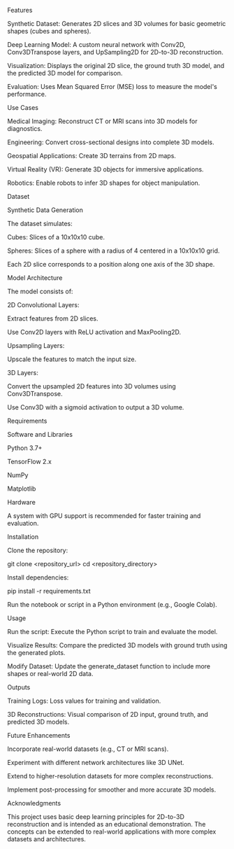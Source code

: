 Features

Synthetic Dataset: Generates 2D slices and 3D volumes for basic geometric shapes (cubes and spheres).

Deep Learning Model: A custom neural network with Conv2D, Conv3DTranspose layers, and UpSampling2D for 2D-to-3D reconstruction.

Visualization: Displays the original 2D slice, the ground truth 3D model, and the predicted 3D model for comparison.

Evaluation: Uses Mean Squared Error (MSE) loss to measure the model's performance.

Use Cases

Medical Imaging: Reconstruct CT or MRI scans into 3D models for diagnostics.

Engineering: Convert cross-sectional designs into complete 3D models.

Geospatial Applications: Create 3D terrains from 2D maps.

Virtual Reality (VR): Generate 3D objects for immersive applications.

Robotics: Enable robots to infer 3D shapes for object manipulation.

Dataset

Synthetic Data Generation

The dataset simulates:

Cubes: Slices of a 10x10x10 cube.

Spheres: Slices of a sphere with a radius of 4 centered in a 10x10x10 grid.

Each 2D slice corresponds to a position along one axis of the 3D shape.

Model Architecture

The model consists of:

2D Convolutional Layers:

Extract features from 2D slices.

Use Conv2D layers with ReLU activation and MaxPooling2D.

Upsampling Layers:

Upscale the features to match the input size.

3D Layers:

Convert the upsampled 2D features into 3D volumes using Conv3DTranspose.

Use Conv3D with a sigmoid activation to output a 3D volume.

Requirements

Software and Libraries

Python 3.7+

TensorFlow 2.x

NumPy

Matplotlib

Hardware

A system with GPU support is recommended for faster training and evaluation.

Installation

Clone the repository:

git clone <repository_url>
cd <repository_directory>

Install dependencies:

pip install -r requirements.txt

Run the notebook or script in a Python environment (e.g., Google Colab).

Usage

Run the script: Execute the Python script to train and evaluate the model.

Visualize Results: Compare the predicted 3D models with ground truth using the generated plots.

Modify Dataset: Update the generate_dataset function to include more shapes or real-world 2D data.

Outputs

Training Logs: Loss values for training and validation.

3D Reconstructions: Visual comparison of 2D input, ground truth, and predicted 3D models.

Future Enhancements

Incorporate real-world datasets (e.g., CT or MRI scans).

Experiment with different network architectures like 3D UNet.

Extend to higher-resolution datasets for more complex reconstructions.

Implement post-processing for smoother and more accurate 3D models.

Acknowledgments

This project uses basic deep learning principles for 2D-to-3D reconstruction and is intended as an educational demonstration. The concepts can be extended to real-world applications with more complex datasets and architectures.

